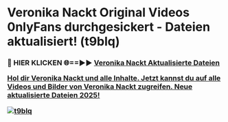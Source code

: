 # Veronika Nackt Original Videos 0nlyFans durchgesickert - Dateien aktualisiert! (t9blq)

<h3>🔴 HIER KLICKEN 🌐==►► <a href="https://tinyurl.com/h6vf6nb8" rel="nofollow">Veronika Nackt Aktualisierte Dateien

Hol dir Veronika Nackt und alle Inhalte. Jetzt kannst du auf alle Videos und Bilder von Veronika Nackt zugreifen. Neue aktualisierte Dateien 2025!

[![t9blq](https://i.imgur.com/sD4kR3V.gif)](https://tinyurl.com/h6vf6nb8)
